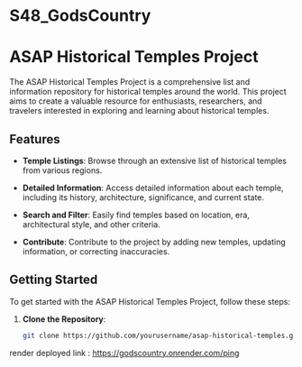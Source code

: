# S48_GodsCountry
# ASAP Historical Temples Project

The ASAP Historical Temples Project is a comprehensive list and information repository for historical temples around the world. This project aims to create a valuable resource for enthusiasts, researchers, and travelers interested in exploring and learning about historical temples.

## Features

- **Temple Listings**: Browse through an extensive list of historical temples from various regions.
  
- **Detailed Information**: Access detailed information about each temple, including its history, architecture, significance, and current state.

- **Search and Filter**: Easily find temples based on location, era, architectural style, and other criteria.

- **Contribute**: Contribute to the project by adding new temples, updating information, or correcting inaccuracies.

## Getting Started

To get started with the ASAP Historical Temples Project, follow these steps:

1. **Clone the Repository**:
   ```bash
   git clone https://github.com/yourusername/asap-historical-temples.git

render deployed link : 
https://godscountry.onrender.com/ping
